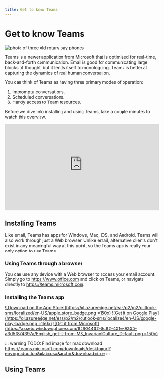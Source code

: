 ```yaml
---
title: Get to know Teams
---
```


# Get to know Teams

![photo of three old rotary pay phones][hero-image]

Teams is a newer application from Microsoft that is optimized for real-time, back-and-forth communication. Email is good for communicating large blocks of thought, but it lends itself to monologuing. Teams is better at capturing the dynamics of real human conversation.

You can think of Teams as having three primary modes of operation:

1. Impromptu conversations.
2. Scheduled conversations.
3. Handy access to Team resources.

Before we dive into installing and using Teams, take a couple minutes to watch this overview.

<div style="position: relative; padding-bottom: 56.25%; height: 0; overflow: hidden; max-width: 100%;"><iframe src='https://www.youtube-nocookie.com/embed/X8krAMdGvCQ' frameborder='0' allow="accelerometer; encrypted-media; gyroscope; picture-in-picture" allowfullscreen style="position: absolute; top: 0; left: 0; width: 100%; height: 100%;"></iframe></div>

## Installing Teams

Like email, Teams has apps for Windows, Mac, iOS, and Android. Teams will also work through just a Web browser. Unlike email, alternative clients don't exist in any meaningful way at this point, so the Teams app is really your only option to use Teams.

### Using Teams through a browser

You can use any device with a Web browser to access your email account. Simply go to <https://www.office.com> and click on Teams, or navigate directly to <https://teams.microsoft.com>.

### Installing the Teams app

[![Download on the App Store](https://ol.azureedge.net/eas/p2/m2/outlook-sms/localized/en-US/apple_store_badge.png =150x)][ios-download] [![Get it on Google Play](https://ol.azureedge.net/eas/p2/m2/outlook-sms/localized/en-US/google-play-badge.png =150x)][android-download] [![Get it from Microsoft](https://assets.windowsphone.com/85864462-9c82-451e-9355-a3d5f874397a/English_get-it-from-MS_InvariantCulture_Default.png =150x)][windows-download]

::: warning
TODO: Find image for mac download https://teams.microsoft.com/downloads/desktopurl?env=production&plat=osx&arch=&download=true
:::

## Using Teams

[android-download]: https://aka.ms/androidteams
[hero-image]: https://images.unsplash.com/uploads/1413222992504f1b734a6/1928e537?ixlib=rb-1.2.1&ixid=eyJhcHBfaWQiOjg2MjE3fQ&w=900&h=225&crop=top&fit=crop&fp-y=.5
[ios-download]: https://aka.ms/iosteams
[windows-download]: https://teams.microsoft.com/downloads/desktopurl?env=production&plat=windows&arch=x64&download=true

